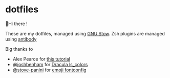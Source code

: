 # dotfiles
👋Hi there !

These are my dotfiles, managed using [GNU Stow](https://www.gnu.org/software/stow/). Zsh plugins are managed using [antibody](https://getantibody.github.io/)

Big thanks to
 - Alex Pearce for [this tutorial](https://alexpearce.me/2016/02/managing-dotfiles-with-stow/)
 - [@joshbenham](https://github.com/joshbenham) for [Dracula ls_colors](https://github.com/joshbenham/linux-dotfiles/blob/master/dircolors/Dracula.dircolors)
 - [@stove-panini](https://github.com/stove-panini) for [emoji fontconfig](https://github.com/stove-panini/fontconfig-emoji)
